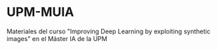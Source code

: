 # UPM-MUIA
Materiales del curso "Improving Deep Learning by exploiting synthetic images" en el Máster IA de la UPM
